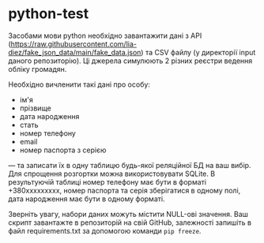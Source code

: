 # python-test
Засобами мови python необхідно завантажити дані з API (https://raw.githubusercontent.com/lia-diez/fake_json_data/main/fake_data.json) та CSV файлу (у директорії input даного репозиторію). Ці джерела симулюють 2 різних реєстри ведення обліку громадян. 
 
Необхідно вичленити такі дані про особу:
* ім'я
* прізвище
* дата народження
* стать
* номер телефону
* email
* номер паспорта з серією
  
— та записати їх в одну таблицю будь-якої реляційної БД на ваш вибір. Для спрощення розгортки можна використовувати SQLite. В результуючій таблиці номер телефону має бути в форматі +380ххххххххх, номер паспорта та серія зберігатися в одному полі, дата народження має бути в одному форматі.
 
Зверніть увагу, набори даних можуть містити NULL-ові значення. Ваш скрипт завантажте в репозиторій на свій GitHub, залежності запишіть в файл requirements.txt за допомогою команди ```pip freeze```.
